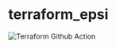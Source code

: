 # terraform_epsi
![Terraform Github Action](https://github.com/MisterPurl/terraform_epsi/workflows/Terraform%20Github%20Action/badge.svg?branch=master&event=push)
